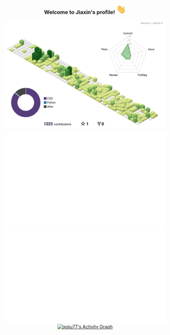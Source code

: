 <div id="top"></div>
<h3 align="center">
  Welcome to Jiaxin's profile!
  <img src="https://raw.githubusercontent.com/danielcshn/danielcshn/master/icons/wave.gif" width="30" height="30">
</h3>

<div align="center"> 

<!--- https://readme-typing-svg.herokuapp.com 
[![Typing SVG](https://readme-typing-svg.herokuapp.com?font=Work+Sans&size=24&duration=2500&color=007bff&center=true&vCenter=true&width=500&lines=Statistics;Probability)](https://git.io/typing-svg)
 
![](https://komarev.com/ghpvc/?username=jxqiu7&color=007bff&label=Profile+Views&style=for-the-badge)
</div>
--->

![svg](https://raw.githubusercontent.com/jxqiu77/jxqiu77/main/profile-3d-contrib/profile-green-animate.svg)

<div align="center">

<a href="https://github.com/jstrieb/github-stats">
<picture>
  <source media="(prefers-color-scheme: dark)" srcset="https://github.com/jxqiu77/github-stats/blob/master/generated/overview.svg#gh-dark-mode-only">
  <img alt="danielcshn's github-stats" src="https://github.com/jxqiu77/github-stats/blob/master/generated/overview.svg">
</picture>
</a>

<a href="https://github.com/jstrieb/github-stats">
<picture>
  <source media="(prefers-color-scheme: dark)" srcset="https://raw.githubusercontent.com/jxqiu77/github-stats/master/generated/languages.svg#gh-dark-mode-only">
  <img alt="danielcshn's github-stats" src="https://raw.githubusercontent.com/jxqiu77/github-stats/master/generated/languages.svg">
</picture>
</a>
</div>

<a href="https://github.com/ashutosh00710/github-readme-activity-graph">
<picture>
  <source media="(prefers-color-scheme: dark)" srcset="https://github-readme-activity-graph.vercel.app/graph/?username=jxqiu&bg_color=00000f&color=007bff&line=fac539&point=FFFFFF&hide_border=true">
  <img alt="jxqiu77's Activity Graph" src="https://github-readme-activity-graph.vercel.app/graph/?username=jxqiu77&bg_color=ffffff&color=007bff&line=47a042&point=255322&hide_border=true">
</picture>
</a>

<!--
**jxqiu77/jxqiu77** is a ✨ _special_ ✨ repository because its `README.md` (this file) appears on your GitHub profile.

Here are some ideas to get you started:

- 🔭 I’m currently working on ...
- 🌱 I’m currently learning ...
- 👯 I’m looking to collaborate on ...
- 🤔 I’m looking for help with ...
- 💬 Ask me about ...
- 📫 How to reach me: ...
- 😄 Pronouns: ...
- ⚡ Fun fact: ...
-->

